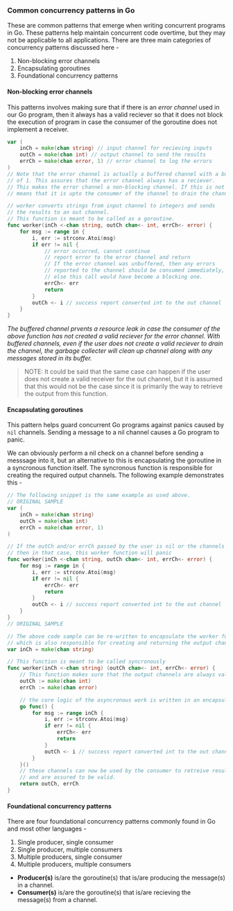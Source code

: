 ### Common concurrency patterns in Go
These are common patterns that emerge when writing concurrent programs in Go. These patterns help maintain concurrent code overtime, but they may not be applicable to all applications.
There are three main categories of concurrency patterns discussed here - 
1. Non-blocking error channels
2. Encapsulating goroutines
3. Foundational concurrency patterns

#### Non-blocking error channels
This patterns involves making sure that if there is an *error channel* used in our Go program, then it always has a valid reciever so that it does not block the execution of program in case
the consumer of the goroutine does not implement a receiver. 
```go
var (
    inCh = make(chan string) // input channel for recieving inputs
    outCh = make(chan int) // output channel to send the results
    errCh = make(chan error, 1) // error channel to log the errors
)
// Note that the error channel is actually a buffered channel with a buffered value
// of 1. This assures that the error channel always has a reciever.
// This makes the error channel a non-blocking channel. If this is not done, then it
// means that it is upto the consumer of the channel to drain the channel. 

// worker converts strings from input channel to integers and sends
// the results to an out channel. 
// This function is meant to be called as a goroutine.
func worker(inCh <-chan string, outCh chan<- int, errCh<- error) {
    for msg := range in {
        i, err := strconv.Atoi(msg)
        if err != nil {
            // error occurred, cannot continue
            // report error to the error channel and return
            // If the error channel was unbuffered, then any errors 
            // reported to the channel should be consumed immediately,
            // else this call would have become a blocking one. 
            errCh<- err
            return
        }
        outCh <- i // success report converted int to the out channel
    }
}
``` 
*The buffered channel prvents a resource leak in case the consumer of the above function has not created a valid reciever for the error channel. 
With buffered channels, even if the user does not create a valid reciever to drain the channel, the garbage collecter will clean up channel along with any messages stored in its buffer.*

>NOTE: It could be said that the same case can happen if the user does not create a valid receiver for the out channel, but it is assumed that this would not be the case since it is primarily the way to retrieve the output from this function.

#### Encapsulating goroutines
This pattern helps guard concurrent Go programs against panics caused by `nil` channels. Sending a message to a nil channel causes a Go program to panic. 

We can obviously perform a nil check on a channel before sending a messsage into it, but an alternative to this is encapsulating the goroutine in a syncronous function itself. The syncronous function is responsible for creating the required output channels. The following example demonstrates this - 

```go
// The following snippet is the same example as used above.
// ORIGINAL SAMPLE
var (
    inCh = make(chan string) 
    outCh = make(chan int) 
    errCh = make(chan error, 1) 
)

// If the outCh and/or errCh passed by the user is nil or the channels are uninitialized,
// then in that case, this worker function will panic 
func worker(inCh <-chan string, outCh chan<- int, errCh<- error) {
    for msg := range in {
        i, err := strconv.Atoi(msg)
        if err != nil {            
            errCh<- err
            return
        }
        outCh <- i // success report converted int to the out channel
    }
}
// ORIGINAL SAMPLE

// The above code sample can be re-written to encapsulate the worker function logic in another syncronous function
// which is also responsible for creating and returning the output channels which can then be used by the consumers.
var inCh = make(chan string)

// This function is meant to be called syncronously
func worker(inCh <-chan string) (outCh chan<- int, errCh<- error) {
    // This function makes sure that the output channels are always valid
    outCh := make(chan int)
    errCh := make(chan error)

    // the core logic of the asyncronous work is written in an encapsulated go routine
    go func() {
        for msg := range inCh {
            i, err := strconv.Atoi(msg)
            if err != nil {            
                errCh<- err
                return
            }
            outCh <- i // success report converted int to the out channel
        }
    }()
    // these channels can now be used by the consumer to retreive results from the goroutine 
    // and are assured to be valid.
    return outCh, errCh
}
```

#### Foundational concurrency patterns
There are four foundational concurrency patterns commonly found in Go and most other languages - 
1. Single producer, single consumer
2. Single producer, multiple consumers
3. Multiple producers, single consumer
4. Multiple producers, multiple consumers

 - **Producer(s)** is/are the goroutine(s) that is/are producing the message(s) in a channel.
 - **Consumer(s)** is/are the goroutine(s) that is/are recieving the message(s) from a channel.
